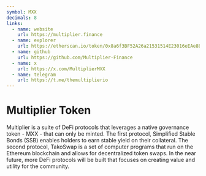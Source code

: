 ```yaml
---
symbol: MXX
decimals: 8
links:
  - name: website
    url: https://multiplier.finance
  - name: explorer
    url: https://etherscan.io/token/0x8a6f3BF52A26a21531514E23016eEAe8Ba7e7018
  - name: github
    url: https://github.com/Multiplier-Finance
  - name: x
    url: https://x.com/MultiplierMXX
  - name: telegram
    url: https://t.me/themultiplierio
---
```


# Multiplier Token

Multiplier is a suite of DeFi protocols that leverages a native governance token - MXX - that can only be minted. The first protocol, Simplified Stable Bonds (SSB) enables holders to earn stable yield on their collateral. The second protocol, TakoSwap is a set of computer programs that run on the Ethereum blockchain and allows for decentralized token swaps. In the near future, more DeFi protocols will be built that focuses on creating value and utility for the community.
